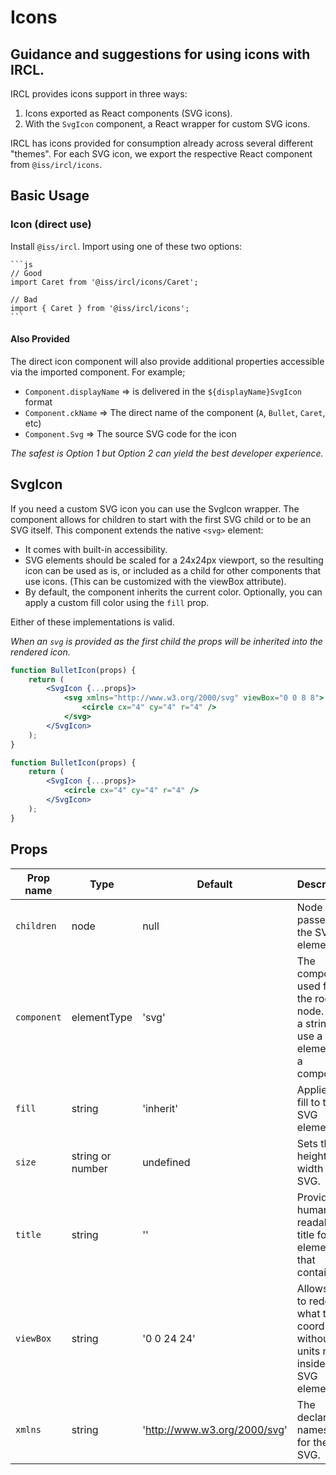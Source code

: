 # Icons

## Guidance and suggestions for using icons with IRCL.

IRCL provides icons support in three ways:

1. Icons exported as React components (SVG icons).
2. With the `SvgIcon` component, a React wrapper for custom SVG icons.

IRCL has icons provided for consumption already across several different "themes". For each SVG icon, we export the respective React component from `@iss/ircl/icons`.

## Basic Usage

### Icon (direct use)

Install `@iss/ircl`. Import using one of these two options:

    ```js
    // Good
    import Caret from '@iss/ircl/icons/Caret';

    // Bad
    import { Caret } from '@iss/ircl/icons';
    ```

#### Also Provided

The direct icon component will also provide additional properties accessible via the imported component. For example;

-   `Component.displayName` => is delivered in the `${displayName}SvgIcon` format
-   `Component.ckName` => The direct name of the component (`A`, `Bullet`, `Caret`, etc)
-   `Component.Svg` => The source SVG code for the icon

_The safest is Option 1 but Option 2 can yield the best developer experience._

## SvgIcon

If you need a custom SVG icon you can use the SvgIcon wrapper. The component allows for children to start with the first SVG child or to be an SVG itself. This component extends the native `<svg>` element:

-   It comes with built-in accessibility.
-   SVG elements should be scaled for a 24x24px viewport, so the resulting icon can be used as is, or included as a child for other components that use icons. (This can be customized with the viewBox attribute).
-   By default, the component inherits the current color. Optionally, you can apply a custom fill color using the `fill` prop.

Either of these implementations is valid.

_When an `svg` is provided as the first child the props will be inherited into the rendered icon._

```jsx
function BulletIcon(props) {
    return (
        <SvgIcon {...props}>
            <svg xmlns="http://www.w3.org/2000/svg" viewBox="0 0 8 8">
                <circle cx="4" cy="4" r="4" />
            </svg>
        </SvgIcon>
    );
}
```

```jsx
function BulletIcon(props) {
    return (
        <SvgIcon {...props}>
            <circle cx="4" cy="4" r="4" />
        </SvgIcon>
    );
}
```

## Props

| Prop name   | Type             | Default                      | Description                                                                                |
| ----------- | ---------------- | ---------------------------- | ------------------------------------------------------------------------------------------ |
| `children`  | node             | null                         | Node passed into the SVG element.                                                          |
| `component` | elementType      | 'svg'                        | The component used for the root node. Either a string to use a DOM element or a component. |
| `fill`      | string           | 'inherit'                    | Applies a fill to the SVG element.                                                         |
| `size`      | string or number | undefined                    | Sets the height and width of the SVG.                                                      |
| `title`     | string           | ''                           | Provides a human-readable title for the element that contains it.                          |
| `viewBox`   | string           | '0 0 24 24'                  | Allows you to redefine what the coordinates without units mean inside an SVG element.      |
| `xmlns`     | string           | 'http://www.w3.org/2000/svg' | The declared namespace for the SVG.                                                        |
